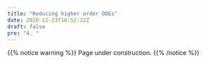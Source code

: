 ```yaml
---
title: "Reducing higher order ODEs"
date: 2020-11-23T16:52:22Z
draft: false
pre: "4. "
---
```



{{% notice warning %}}
Page under construction.
{{% /notice %}}
